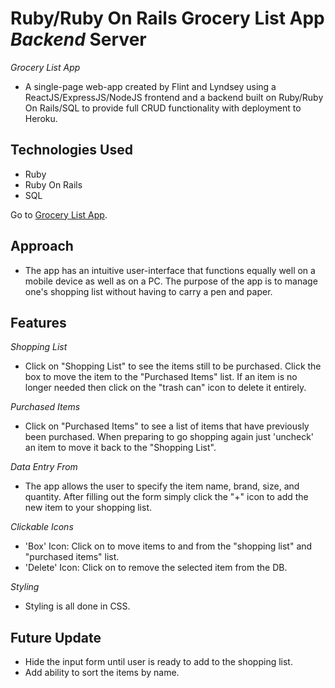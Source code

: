 # Ruby/Ruby On Rails Grocery List App *Backend* Server

*Grocery List App*
- A single-page web-app created by Flint and Lyndsey using a ReactJS/ExpressJS/NodeJS frontend and a backend built on Ruby/Ruby On Rails/SQL to provide full CRUD functionality with deployment to Heroku.

## Technologies Used
- Ruby
- Ruby On Rails
- SQL

Go to [Grocery List App](https://grocery-list.herokuapp.com/).

## Approach
- The app has an intuitive user-interface that functions equally well on a mobile device as well as on a PC.  The purpose of the app is to manage one's shopping list without having to carry a pen and paper.

## Features
*Shopping List*
- Click on "Shopping List" to see the items still to be purchased.  Click the box to move the item to the "Purchased Items" list.  If an item is no longer needed then click on the "trash can" icon to delete it entirely.

*Purchased Items*
- Click on "Purchased Items" to see a list of items that have previously been purchased.  When preparing to go shopping again just 'uncheck' an item to move it back to the "Shopping List".

*Data Entry From*
- The app allows the user to specify the item name, brand, size, and quantity.  After filling out the form simply click the "+" icon to add the new item to your shopping list.

*Clickable Icons*
- 'Box' Icon: Click on to move items to and from the "shopping list" and "purchased items" list.
- 'Delete' Icon: Click on to remove the selected item from the DB.

*Styling*
- Styling is all done in CSS.

## Future Update
- Hide the input form until user is ready to add to the shopping list.
- Add ability to sort the items by name.
